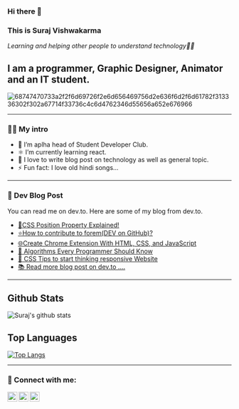 ### Hi there 👋



### This is Suraj Vishwakarma 

*Learning and helping other people to understand technology👨‍💻*

## I am a programmer, Graphic Designer, Animator and an IT student.

![68747470733a2f2f6d69726f2e6d656469756d2e636f6d2f6d61782f313336302f302a67714f33736c4c6d4762346d55656a652e676966](https://user-images.githubusercontent.com/67496096/112639966-e41f5880-8e66-11eb-9e5f-2b8f197ff865.gif)


---

### 👨‍💻 My intro 
- 🔭 I’m aplha head of Student Developer Club.
- ⚛️ I’m currently learning react.
- 📝 I love to write blog post on technology as well as general topic.
- ⚡ Fun fact: I love old hindi songs...

---

### 📓 Dev Blog Post
You can read me on dev.to. Here are some of my blog from dev.to.

- [📍CSS Position Property Explained!](https://dev.to/surajondev/css-position-property-explained-3eg7)
- [⭐How to contribute to forem(DEV on GitHub)?](https://dev.to/surajondev/how-to-contribute-to-forem-4jhk)
- [🌐Create Chrome Extension With HTML, CSS, and JavaScript](https://dev.to/surajondev/create-chrome-extension-with-html-css-and-javascript-4ofd)
- [🎰 Algorithms Every Programmer Should Know](https://dev.to/surajondev/algorithms-every-programmer-should-know-part-1-searching-algorithm-1hd3)
- [📱 CSS Tips to start thinking responsive Website](https://dev.to/surajsrv11/css-tips-to-start-thinking-responsive-website-1ohh)
- [📚 Read more blog post on dev.to ....](https://dev.to/surajsrv11)

---
## Github Stats

![Suraj's github stats](https://github-readme-stats.vercel.app/api?username=surajondev&show_icons=true&theme=radical)

## Top Languages

[![Top Langs](https://github-readme-stats.vercel.app/api/top-langs/?username=surajondev&layout=compact&theme=radical)](https://github.com/anuraghazra/github-readme-stats)


---

### 🔗 Connect with me:

[<img align="left" alt="surajondev | DEV" width="22px" src="https://cdn.worldvectorlogo.com/logos/devto.svg" />](https://dev.to/surajondev)
[<img align="left" alt="surajondev | Twitter" width="22px" src="https://cdn.jsdelivr.net/npm/simple-icons@v3/icons/twitter.svg" />](https://twitter.com/surajondev)
[<img align="left" alt="surajondev | LinkedIn" width="22px" src="https://cdn.jsdelivr.net/npm/simple-icons@v3/icons/linkedin.svg" />](https://linkedin.com/surajsrv11)

